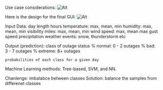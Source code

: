Use case considerations: ![Alt](https://github.com/rkastilani/PowerOutagePredictor/blob/master/Graphs/usecase.png)

Here is the design for the final GUI: ![Alt](https://github.com/rkastilani/PowerOutagePredictor/blob/master/Graphs/GUIDesign.png)

Input Data: 
	day length hours
	temperature: max, mean, min
	humidity: max, mean, min
	visibility miles: max, mean, min
	wind speed: max, mean
	max gust speed
	precipitation
	weather events: snow, thunderstorm etc

Output (prediction):
	class of outage status
	% normal: 0 - 2 outages
	% bad:    3 - 7 outages
	% extreme:   8+ outages
	
	probabilities of each class for a given day

Machine Learning methods: Tree-based, SVM, and NN.

Chanlenge: imbalabce between classes
Solution: balance the samples from differenet classes
